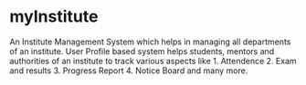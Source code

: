 # myInstitute
An Institute Management System which helps in managing all departments of an institute.
User Profile based system helps students, mentors and  authorities of an institute to track various aspects like 1. Attendence
2. Exam and results
3. Progress Report
4. Notice Board
and many more.
